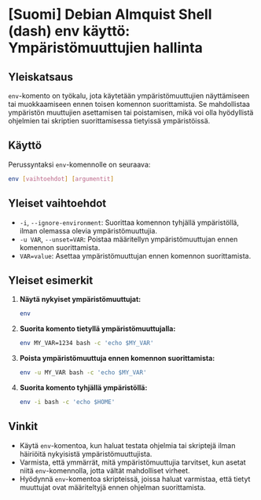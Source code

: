 # [Suomi] Debian Almquist Shell (dash) env käyttö: Ympäristömuuttujien hallinta

## Yleiskatsaus
`env`-komento on työkalu, jota käytetään ympäristömuuttujien näyttämiseen tai muokkaamiseen ennen toisen komennon suorittamista. Se mahdollistaa ympäristön muuttujien asettamisen tai poistamisen, mikä voi olla hyödyllistä ohjelmien tai skriptien suorittamisessa tietyissä ympäristöissä.

## Käyttö
Perussyntaksi `env`-komennolle on seuraava:

```sh
env [vaihtoehdot] [argumentit]
```

## Yleiset vaihtoehdot
- `-i`, `--ignore-environment`: Suorittaa komennon tyhjällä ympäristöllä, ilman olemassa olevia ympäristömuuttujia.
- `-u VAR`, `--unset=VAR`: Poistaa määritellyn ympäristömuuttujan ennen komennon suorittamista.
- `VAR=value`: Asettaa ympäristömuuttujan ennen komennon suorittamista.

## Yleiset esimerkit
1. **Näytä nykyiset ympäristömuuttujat:**
   ```sh
   env
   ```

2. **Suorita komento tietyllä ympäristömuuttujalla:**
   ```sh
   env MY_VAR=1234 bash -c 'echo $MY_VAR'
   ```

3. **Poista ympäristömuuttuja ennen komennon suorittamista:**
   ```sh
   env -u MY_VAR bash -c 'echo $MY_VAR'
   ```

4. **Suorita komento tyhjällä ympäristöllä:**
   ```sh
   env -i bash -c 'echo $HOME'
   ```

## Vinkit
- Käytä `env`-komentoa, kun haluat testata ohjelmia tai skriptejä ilman häiriöitä nykyisistä ympäristömuuttujista.
- Varmista, että ymmärrät, mitä ympäristömuuttujia tarvitset, kun asetat niitä `env`-komennolla, jotta vältät mahdolliset virheet.
- Hyödynnä `env`-komentoa skripteissä, joissa haluat varmistaa, että tietyt muuttujat ovat määriteltyjä ennen ohjelman suorittamista.